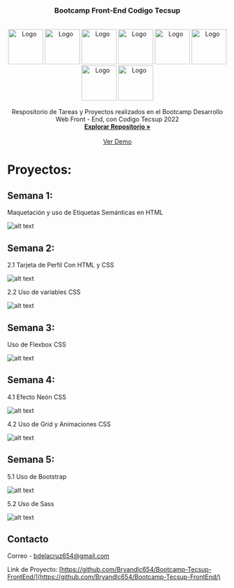 <!-- Improved compatibility of back to top link: See: https://github.com/othneildrew/Best-README-Template/pull/73 -->
<a name="readme-top"></a>
<!--
*** Thanks for checking out the Best-README-Template. If you have a suggestion
*** that would make this better, please fork the repo and create a pull request
*** or simply open an issue with the tag "enhancement".
*** Don't forget to give the project a star!
*** Thanks again! Now go create something AMAZING! :D
-->



<h3 align="center">Bootcamp Front-End Codigo Tecsup</h3>
<!-- PROJECT LOGO -->
<br />
<div align="center">
  <div>
    <img src="https://www.svgrepo.com/show/353884/html-5.svg" alt="Logo" width="80" height="80">
    <img src="https://www.svgrepo.com/show/373535/css.svg" alt="Logo" width="80" height="80">
    <img src="https://www.svgrepo.com/show/353498/bootstrap.svg" alt="Logo" width="80" height="80">
    <img src="https://www.svgrepo.com/show/374061/sass.svg" alt="Logo" width="80" height="80">
    <img src="https://www.svgrepo.com/show/373705/js-official.svg" alt="Logo" width="80" height="80">
     <img src="https://www.svgrepo.com/show/303360/nodejs-logo.svg" alt="Logo" width="80" height="80">
    <img src="https://www.svgrepo.com/show/354259/react.svg" alt="Logo" width="80" height="80">
    <img src="https://www.svgrepo.com/show/303557/redux-logo.svg" alt="Logo" width="80" height="80">
  </div>



  <p align="center">
    Respositorio de Tareas y Proyectos realizados en el Bootcamp Desarrollo Web Front - End, con Codigo Tecsup 2022
    <br />
    <a href="https://github.com/Bryandlc654/Bootcamp-Tecsup-FrontEnd/"><strong>Explorar Repositorio »</strong></a>
    <br />
    <br />
    <a href="https://bryandlc654.github.io/Bootcamp-Tecsup-FrontEnd/index.html">Ver Demo</a>
    </p>
</div>

# Proyectos:

## Semana 1:

Maquetación y uso de Etiquetas Semánticas en HTML

![alt text](https://bryandlc654.github.io/Bootcamp-Tecsup-FrontEnd/assets/Semana1.jpg)

## Semana 2:
2.1 Tarjeta de Perfil Con HTML y CSS

![alt text](https://bryandlc654.github.io/Bootcamp-Tecsup-FrontEnd/assets/Semana2.jpg)

2.2 Uso de variables CSS

![alt text](https://bryandlc654.github.io/Bootcamp-Tecsup-FrontEnd/assets/Semana2.2.jpg)

## Semana 3:

Uso de Flexbox CSS

![alt text](https://bryandlc654.github.io/Bootcamp-Tecsup-FrontEnd/assets/Semana3.jpg)

## Semana 4:

4.1 Efecto Neón CSS

![alt text](https://bryandlc654.github.io/Bootcamp-Tecsup-FrontEnd/assets/Semana4.1.jpg)

4.2 Uso de Grid y Animaciones CSS

![alt text](https://bryandlc654.github.io/Bootcamp-Tecsup-FrontEnd/assets/Semana4.2.jpg)


## Semana 5:

5.1 Uso de Bootstrap

![alt text](https://bryandlc654.github.io/Bootcamp-Tecsup-FrontEnd/assets/Semana5.1.jpg)

5.2 Uso de Sass 

![alt text](https://bryandlc654.github.io/Bootcamp-Tecsup-FrontEnd/assets/Semana5.2.jpg)

<!-- CONTACT -->
## Contacto

Correo -  bdelacruz654@gmail.com

Link de Proyecto: [https://github.com/Bryandlc654/Bootcamp-Tecsup-FrontEnd/](https://github.com/Bryandlc654/Bootcamp-Tecsup-FrontEnd/)





